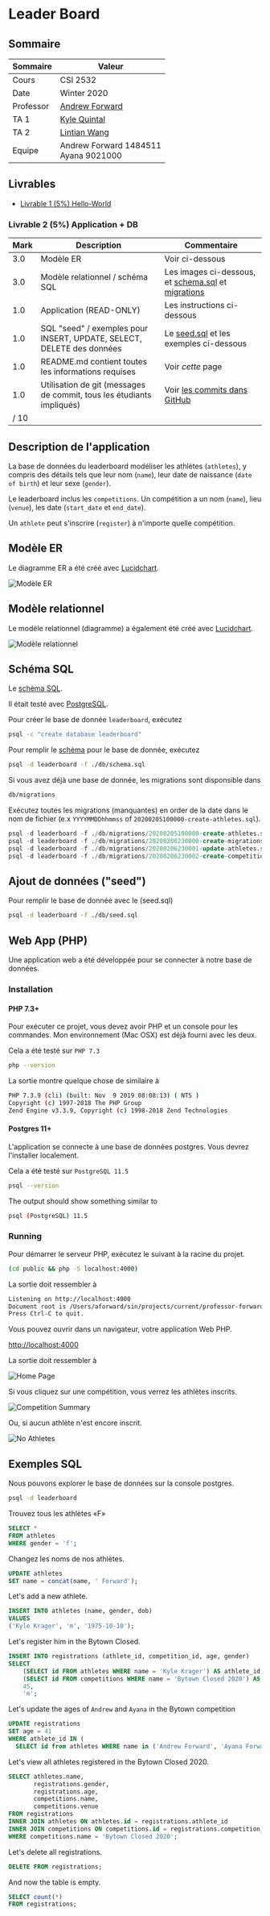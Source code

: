 # Leader Board

## Sommaire

| Sommaire | Valeur |
| --- | --- |
| Cours | CSI 2532 |
| Date | Winter 2020 |
| Professor | [Andrew Forward](aforward@uottawa.ca) |
| TA 1 | [Kyle Quintal](kquin039@uottawa.ca) |
| TA 2 | [Lintian Wang](lwang263@uottawa.ca) |
| Equipe | Andrew Forward 1484511<br>Ayana 9021000 |

## Livrables

* [Livrable 1 (5%) Hello-World](deliverable1.fr.md)

### Livrable 2 (5%) Application + DB

| Mark | Description | Commentaire |
| --- | --- | --- |
| 3.0 | Modèle ER | Voir ci-dessous |
| 3.0 | Modèle relationnel / schéma SQL | Les images ci-dessous, et [schema.sql](db/schema.sql) et [migrations](db/migrations) |
| 1.0 | Application (READ-ONLY) | Les instructions ci-dessous |
| 1.0 | SQL "seed" / exemples pour INSERT, UPDATE, SELECT, DELETE des données | Le [seed.sql](seed.sql) et les exemples ci-dessous |
| 1.0 | README.md contient toutes les informations requises | Voir _cette_ page |
| 1.0 | Utilisation de git (messages de commit, tous les étudiants impliqués) | Voir [les commits dans GitHub](https://github.com/aforward/leaderboard/commits/master) |
| / 10 | |


## Description de l'application

La base de données du leaderboard modéliser les athlètes (`athletes`), y compris
des détails tels que leur nom (`name`), leur date de naissance
(`date of birth`) et leur sexe (`gender`).

Le leaderboard inclus les `competitions`. Un compétition a un nom (`name`),
lieu (`venue`), les date (`start_date` et `end_date`).

Un `athlete` peut s'inscrire (`register`) à n'importe quelle compétition.

## Modèle ER

Le diagramme ER a été créé avec [Lucidchart](/lucidchart.md).

![Modèle ER](assets/ErModel.png)

## Modèle relationnel

Le modèle relationnel (diagramme) a également été créé avec [Lucidchart](/lucidchart.md).

![Modèle relationnel](assets/RelationalModel.png)

## Schéma SQL

Le [schèma SQL](db/schema.sql).

Il était testé avec [PostgreSQL](https://www.postgresql.org/).

Pour créer le base de donnée `leaderboard`, exécutez

```bash
psql -c "create database leaderboard"
```

Pour remplir le [schèma](db/schema.sql) pour le base de donnée, exécutez

```bash
psql -d leaderboard -f ./db/schema.sql
```

Si vous avez déjà une base de donnée, les migrations sont disponsible dans

```bash
db/migrations
```

Exécutez toutes les migrations (manquantes) en order de la date dans le
nom de fichier (e.x `YYYYMMDDhhmmss` of `20200205100000-create-athletes.sql`).

```sql
psql -d leaderboard -f ./db/migrations/20200205100000-create-athletes.sql
psql -d leaderboard -f ./db/migrations/20200206230000-create-migrations.sql
psql -d leaderboard -f ./db/migrations/20200206230001-update-athletes.sql
psql -d leaderboard -f ./db/migrations/20200206230002-create-competitions.sql
```

## Ajout de données ("seed")

Pour remplir le base de donnée avec le (seed.sql)

```bash
psql -d leaderboard -f ./db/seed.sql
```

## Web App (PHP)

Une application web a été développée pour se
connecter à notre base de données.

### Installation

#### PHP 7.3+

Pour exécuter ce projet, vous devez avoir PHP et un console pour les commandes.
Mon environnement (Mac OSX) est déjà fourni avec les deux.

Cela a été testé sur `PHP 7.3`

```bash
php --version
```

La sortie montre quelque chose de similaire à

```bash
PHP 7.3.9 (cli) (built: Nov  9 2019 08:08:13) ( NTS )
Copyright (c) 1997-2018 The PHP Group
Zend Engine v3.3.9, Copyright (c) 1998-2018 Zend Technologies
```

#### Postgres 11+

L'application se connecte à une base de données postgres.
Vous devrez l'installer localement.

Cela a été testé sur `PostgreSQL 11.5`

```bash
psql --version
```

The output should show something similar to

```bash
psql (PostgreSQL) 11.5
```


### Running

Pour démarrer le serveur PHP, exécutez le suivant à
la racine du projet.

```bash
(cd public && php -S localhost:4000)
```

La sortie doit ressembler à

```bash
Listening on http://localhost:4000
Document root is /Users/aforward/sin/projects/current/professor-forward/phpapp/public
Press Ctrl-C to quit.
```

Vous pouvez ouvrir dans un navigateur, votre application Web PHP.

[http://localhost:4000](http://localhost:4000)

La sortie doit ressembler à

![Home Page](assets/homepage.png)

Si vous cliquez sur une compétition, vous verrez les athlètes inscrits.

![Competition Summary](assets/competitions.png)

Ou, si aucun athlète n'est encore inscrit.

![No Athletes](assets/competition_no_athletes.png)

## Exemples SQL

Nous pouvons explorer le base de données sur la console postgres.

```bash
psql -d leaderboard
```

Trouvez tous les athlètes «F»

```sql
SELECT *
FROM athletes
WHERE gender = 'f';
```

Changez les noms de nos athlètes.

```sql
UPDATE athletes
SET name = concat(name, ' Forward');
```

Let's add a new athlete.

```sql
INSERT INTO athletes (name, gender, dob)
VALUES
('Kyle Krager', 'm', '1975-10-10');
```

Let's register him in the Bytown Closed.

```sql
INSERT INTO registrations (athlete_id, competition_id, age, gender)
SELECT
    (SELECT id FROM athletes WHERE name = 'Kyle Krager') AS athlete_id,
    (SELECT id FROM competitions WHERE name = 'Bytown Closed 2020') AS competition_id,
    45,
    'm';
```

Let's update the ages of `Andrew` and `Ayana` in the Bytown competition

```sql
UPDATE registrations
SET age = 41
WHERE athlete_id IN (
  SELECT id from athletes WHERE name in ('Andrew Forward', 'Ayana Forward'));
```

Let's view all athletes registered in the Bytown Closed 2020.

```sql
SELECT athletes.name,
       registrations.gender,
       registrations.age,
       competitions.name,
       competitions.venue
FROM registrations
INNER JOIN athletes ON athletes.id = registrations.athlete_id
INNER JOIN competitions ON competitions.id = registrations.competition_id
WHERE competitions.name = 'Bytown Closed 2020';
```

Let's delete all registrations.

```sql
DELETE FROM registrations;
```

And now the table is empty.

```sql
SELECT count(*)
FROM registrations;
```
